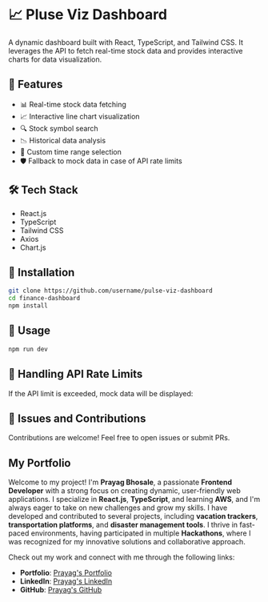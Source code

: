 # 📈 Pluse Viz Dashboard

A dynamic dashboard built with React, TypeScript, and Tailwind CSS. It leverages the API to fetch real-time stock data and provides interactive charts for data visualization.

## 🌟 Features

- 📊 Real-time stock data fetching
- 📈 Interactive line chart visualization
- 🔍 Stock symbol search
- 📉 Historical data analysis
- 🚦 Custom time range selection
- 🛡️ Fallback to mock data in case of API rate limits

## 🛠️ Tech Stack

- React.js
- TypeScript
- Tailwind CSS
- Axios
- Chart.js

## 🔧 Installation

```bash
git clone https://github.com/username/pulse-viz-dashboard
cd finance-dashboard
npm install
```

## 🚀 Usage

```bash
npm run dev
```

## 🧐 Handling API Rate Limits

If the API limit is exceeded, mock data will be displayed:

## 🐛 Issues and Contributions

Contributions are welcome! Feel free to open issues or submit PRs.

## My Portfolio

Welcome to my project! I'm **Prayag Bhosale**, a passionate **Frontend Developer** with a strong focus on creating dynamic, user-friendly web applications. I specialize in **React.js**, **TypeScript**, and learning **AWS**, and I'm always eager to take on new challenges and grow my skills. I have developed and contributed to several projects, including **vacation trackers**, **transportation platforms**, and **disaster management tools**. I thrive in fast-paced environments, having participated in multiple **Hackathons**, where I was recognized for my innovative solutions and collaborative approach.

Check out my work and connect with me through the following links:

- **Portfolio**: [Prayag's Portfolio](https://mrprayag-portfolio-2d915.web.app/)
- **LinkedIn**: [Prayag's LinkedIn](https://www.linkedin.com/in/prayagbhosale22/)
- **GitHub**: [Prayag's GitHub](https://github.com/Mrprayag077)